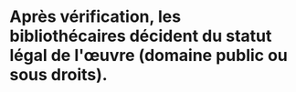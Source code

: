 # Après vérification, les bibliothécaires décident du statut légal de l'œuvre (domaine public ou sous droits).
